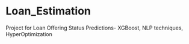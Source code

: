 # Loan_Estimation

Project for Loan Offering Status Predictions- XGBoost,  NLP techniques, HyperOptimization
